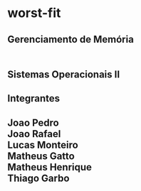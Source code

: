 # worst-fit #
<h2> Gerenciamento de Memória <h2> <br>
  Sistemas Operacionais II 
  
  <h2> Integrantes <h2>
  
  Joao Pedro<br>
  Joao Rafael<br>
  Lucas Monteiro<br>
  Matheus Gatto<br>
  Matheus Henrique<br>
  Thiago Garbo<br>
